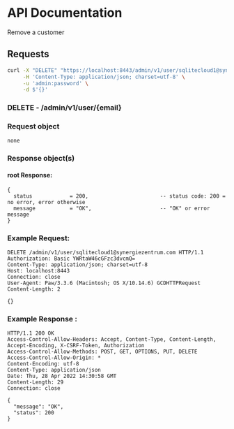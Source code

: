# API Documentation

Remove a customer

## Requests

```sh
curl -X "DELETE" "https://localhost:8443/admin/v1/user/sqlitecloud1@synergiezentrum.com" \
     -H 'Content-Type: application/json; charset=utf-8' \
     -u 'admin:password' \
     -d $'{}'
```

### **DELETE** - /admin/v1/user/{email}

### Request object

```code
none
```

### Response object(s)

#### root Response:

```code
{
  status            = 200,                       -- status code: 200 = no error, error otherwise
  message           = "OK",                      -- "OK" or error message
}
```

### Example Request:

```
DELETE /admin/v1/user/sqlitecloud1@synergiezentrum.com HTTP/1.1
Authorization: Basic YWRtaW46cGFzc3dvcmQ=
Content-Type: application/json; charset=utf-8
Host: localhost:8443
Connection: close
User-Agent: Paw/3.3.6 (Macintosh; OS X/10.14.6) GCDHTTPRequest
Content-Length: 2

{}
```

### Example Response :

```
HTTP/1.1 200 OK
Access-Control-Allow-Headers: Accept, Content-Type, Content-Length, Accept-Encoding, X-CSRF-Token, Authorization
Access-Control-Allow-Methods: POST, GET, OPTIONS, PUT, DELETE
Access-Control-Allow-Origin: *
Content-Encoding: utf-8
Content-Type: application/json
Date: Thu, 28 Apr 2022 14:30:58 GMT
Content-Length: 29
Connection: close

{
  "message": "OK",
  "status": 200
}
```